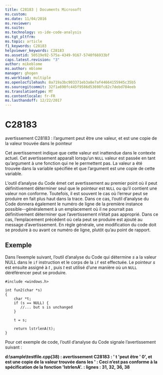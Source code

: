 ```yaml
---
title: C28183 | Documents Microsoft
ms.custom: 
ms.date: 11/04/2016
ms.reviewer: 
ms.suite: 
ms.technology: vs-ide-code-analysis
ms.tgt_pltfrm: 
ms.topic: article
f1_keywords: C28183
helpviewer_keywords: C28183
ms.assetid: 50519e92-575a-4349-9167-5740f66933bf
caps.latest.revision: "3"
author: mikeblome
ms.author: mblome
manager: ghogen
ms.workload: multiple
ms.openlocfilehash: 8a719a3bc903371eb3a8e7af44664155945c35b5
ms.sourcegitcommit: 32f1a690fc445f9586d53698fc82c7debd784eeb
ms.translationtype: MT
ms.contentlocale: fr-FR
ms.lasthandoff: 12/22/2017
---
```

# <a name="c28183"></a>C28183
avertissement C28183 : l’argument peut être une valeur, et est une copie de la valeur trouvée dans le pointeur  
  
 Cet avertissement indique que cette valeur est inattendue dans le contexte actuel. Cet avertissement apparaît lorsqu’un `NULL` valeur est passée en tant qu’argument à une fonction qui ne le permettent pas. La valeur a été trouvée dans la variable spécifiée et que l’argument est une copie de cette variable.  
  
 L’outil d’analyse du Code émet cet avertissement au premier point où il peut définitivement déterminer seul que le pointeur est `NULL` ou qu’il contient une valeur non conforme. Toutefois, il est souvent le cas où l’erreur peut se produire en fait plus haut dans la trace. Dans ce cas, l’outil d’analyse du Code donnera également le numéro de ligne de la première instance possible--généralement à un emplacement où il ne pourrait pas définitivement déterminer que l’avertissement n’était pas approprié. Dans ce cas, l’emplacement précédent où cela peut se produire est ajouté au message d’avertissement. En règle générale, une modification du code doit se produire à ou avant ce numéro de ligne, plutôt qu’au point de rapport.  
  
## <a name="example"></a>Exemple  
 Dans l’exemple suivant, l’outil d’analyse du Code qui détermine *s* a la valeur NULL dans le `if` instruction et le corps de la `if` est effectuée. Le pointeur *s* est ensuite assigné à *t* , puis *t* est utilisé d’une manière où un `NULL` déréférencer peut se produire.  
  
```  
#include <windows.h>  
  
int fun2(char *s)  
{  
    char *t;  
    if (s == NULL) {  
       //... but s is unchanged   
    }  
  
    t = s;  
  
    return lstrlenA(t);  
}  
```  
  
 Pour cet exemple de code, l’outil d’analyse du Code signale l’avertissement suivant :  
  
 **d:\sample\testfile.cpp(38) : avertissement C28183 : ' t 'peut être ' 0', et est une copie de la valeur trouvée dans les ' : Ceci n’est pas conforme à la spécification de la fonction 'lstrlenA'. : lignes : 31, 32, 36, 38**